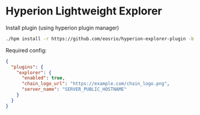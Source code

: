 # Hyperion Lightweight Explorer

Install plugin (using hyperion plugin manager)
```bash
./hpm install -r https://github.com/eosrio/hyperion-explorer-plugin -b main explorer
```

Required config:
```json
{
  "plugins": {
    "explorer": {
      "enabled": true,
      "chain_logo_url": "https://example.com/chain_logo.png",
      "server_name": "SERVER_PUBLIC_HOSTNAME"
    }
  }
}
```
